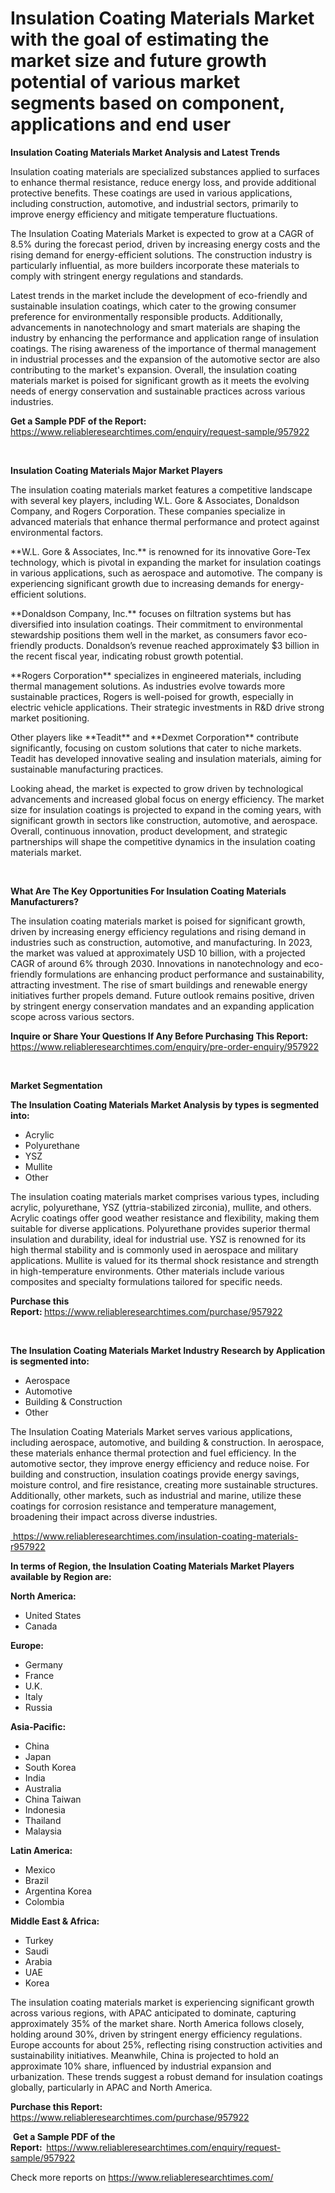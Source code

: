 <p><h1>Insulation Coating Materials Market with the goal of estimating the market size and future growth potential of various market segments based on component, applications and end user</h1></p><p><strong>Insulation Coating Materials Market Analysis and Latest Trends</strong></p>
<p><p>Insulation coating materials are specialized substances applied to surfaces to enhance thermal resistance, reduce energy loss, and provide additional protective benefits. These coatings are used in various applications, including construction, automotive, and industrial sectors, primarily to improve energy efficiency and mitigate temperature fluctuations. </p><p>The Insulation Coating Materials Market is expected to grow at a CAGR of 8.5% during the forecast period, driven by increasing energy costs and the rising demand for energy-efficient solutions. The construction industry is particularly influential, as more builders incorporate these materials to comply with stringent energy regulations and standards. </p><p>Latest trends in the market include the development of eco-friendly and sustainable insulation coatings, which cater to the growing consumer preference for environmentally responsible products. Additionally, advancements in nanotechnology and smart materials are shaping the industry by enhancing the performance and application range of insulation coatings. The rising awareness of the importance of thermal management in industrial processes and the expansion of the automotive sector are also contributing to the market's expansion. Overall, the insulation coating materials market is poised for significant growth as it meets the evolving needs of energy conservation and sustainable practices across various industries.</p></p>
<p><strong>Get a Sample PDF of the Report:&nbsp;</strong> <a href="https://www.reliableresearchtimes.com/enquiry/request-sample/957922?utm_campaign=1994&utm_medium=2&utm_source=Github&utm_content=ia&utm_term=30012025&utm_id=insulation-coating-materials">https://www.reliableresearchtimes.com/enquiry/request-sample/957922</a></p>
<p>&nbsp;</p>
<p><strong>Insulation Coating Materials Major Market Players</strong></p>
<p><p>The insulation coating materials market features a competitive landscape with several key players, including W.L. Gore & Associates, Donaldson Company, and Rogers Corporation. These companies specialize in advanced materials that enhance thermal performance and protect against environmental factors.</p><p>**W.L. Gore & Associates, Inc.** is renowned for its innovative Gore-Tex technology, which is pivotal in expanding the market for insulation coatings in various applications, such as aerospace and automotive. The company is experiencing significant growth due to increasing demands for energy-efficient solutions.</p><p>**Donaldson Company, Inc.** focuses on filtration systems but has diversified into insulation coatings. Their commitment to environmental stewardship positions them well in the market, as consumers favor eco-friendly products. Donaldson’s revenue reached approximately $3 billion in the recent fiscal year, indicating robust growth potential.</p><p>**Rogers Corporation** specializes in engineered materials, including thermal management solutions. As industries evolve towards more sustainable practices, Rogers is well-poised for growth, especially in electric vehicle applications. Their strategic investments in R&D drive strong market positioning.</p><p>Other players like **Teadit** and **Dexmet Corporation** contribute significantly, focusing on custom solutions that cater to niche markets. Teadit has developed innovative sealing and insulation materials, aiming for sustainable manufacturing practices.</p><p>Looking ahead, the market is expected to grow driven by technological advancements and increased global focus on energy efficiency. The market size for insulation coatings is projected to expand in the coming years, with significant growth in sectors like construction, automotive, and aerospace. Overall, continuous innovation, product development, and strategic partnerships will shape the competitive dynamics in the insulation coating materials market.</p></p>
<p>&nbsp;</p>
<p><strong>What Are The Key Opportunities For Insulation Coating Materials Manufacturers?</strong></p>
<p><p>The insulation coating materials market is poised for significant growth, driven by increasing energy efficiency regulations and rising demand in industries such as construction, automotive, and manufacturing. In 2023, the market was valued at approximately USD 10 billion, with a projected CAGR of around 6% through 2030. Innovations in nanotechnology and eco-friendly formulations are enhancing product performance and sustainability, attracting investment. The rise of smart buildings and renewable energy initiatives further propels demand. Future outlook remains positive, driven by stringent energy conservation mandates and an expanding application scope across various sectors.</p></p>
<p><strong>Inquire or Share Your Questions If Any Before Purchasing This Report:</strong> <a href="https://www.reliableresearchtimes.com/enquiry/pre-order-enquiry/957922?utm_campaign=1994&utm_medium=2&utm_source=Github&utm_content=ia&utm_term=30012025&utm_id=insulation-coating-materials">https://www.reliableresearchtimes.com/enquiry/pre-order-enquiry/957922</a></p>
<p>&nbsp;</p>
<p><strong>Market Segmentation</strong></p>
<p><strong>The Insulation Coating Materials Market Analysis by types is segmented into:</strong></p>
<p><ul><li>Acrylic</li><li>Polyurethane</li><li>YSZ</li><li>Mullite</li><li>Other</li></ul></p>
<p><p>The insulation coating materials market comprises various types, including acrylic, polyurethane, YSZ (yttria-stabilized zirconia), mullite, and others. Acrylic coatings offer good weather resistance and flexibility, making them suitable for diverse applications. Polyurethane provides superior thermal insulation and durability, ideal for industrial use. YSZ is renowned for its high thermal stability and is commonly used in aerospace and military applications. Mullite is valued for its thermal shock resistance and strength in high-temperature environments. Other materials include various composites and specialty formulations tailored for specific needs.</p></p>
<p><strong>Purchase this Report:&nbsp;</strong><a href="https://www.reliableresearchtimes.com/purchase/957922?utm_campaign=1994&utm_medium=2&utm_source=Github&utm_content=ia&utm_term=30012025&utm_id=insulation-coating-materials">https://www.reliableresearchtimes.com/purchase/957922</a></p>
<p>&nbsp;</p>
<p><strong>The Insulation Coating Materials Market Industry Research by Application is segmented into:</strong></p>
<p><ul><li>Aerospace</li><li>Automotive</li><li>Building & Construction</li><li>Other</li></ul></p>
<p><p>The Insulation Coating Materials Market serves various applications, including aerospace, automotive, and building & construction. In aerospace, these materials enhance thermal protection and fuel efficiency. In the automotive sector, they improve energy efficiency and reduce noise. For building and construction, insulation coatings provide energy savings, moisture control, and fire resistance, creating more sustainable structures. Additionally, other markets, such as industrial and marine, utilize these coatings for corrosion resistance and temperature management, broadening their impact across diverse industries.</p></p>
<p><a href="https://www.reliableresearchtimes.com/insulation-coating-materials-r957922?utm_campaign=1994&utm_medium=2&utm_source=Github&utm_content=ia&utm_term=30012025&utm_id=insulation-coating-materials">&nbsp;https://www.reliableresearchtimes.com/insulation-coating-materials-r957922</a></p>
<p><strong>In terms of Region, the Insulation Coating Materials Market Players available by Region are:</strong></p>
<p>
    <p> <strong> North America: </strong>
        <ul>
            <li>United States</li>
            <li>Canada</li>
        </ul>
        </p> 
    <p> <strong> Europe: </strong>
        <ul>
            <li>Germany</li>
            <li>France</li>
            <li>U.K.</li>
            <li>Italy</li>
            <li>Russia</li>
        </ul>
        </p> 
    <p> <strong> Asia-Pacific: </strong>
        <ul>
            <li>China</li>
            <li>Japan</li>
            <li>South Korea</li>
            <li>India</li>
            <li>Australia</li>
            <li>China Taiwan</li>
            <li>Indonesia</li>
            <li>Thailand</li>
            <li>Malaysia</li>
        </ul>
        </p> 
    <p> <strong> Latin America: </strong>
        <ul>
            <li>Mexico</li>
            <li>Brazil</li>
            <li>Argentina Korea</li>
            <li>Colombia</li>
        </ul>
        </p> 
    <p> <strong> Middle East & Africa: </strong>
        <ul>
            <li>Turkey</li>
            <li>Saudi</li>
            <li>Arabia</li>
            <li>UAE</li>
            <li>Korea</li>
        </ul>
    </p>
    </p>
<p><p>The insulation coating materials market is experiencing significant growth across various regions, with APAC anticipated to dominate, capturing approximately 35% of the market share. North America follows closely, holding around 30%, driven by stringent energy efficiency regulations. Europe accounts for about 25%, reflecting rising construction activities and sustainability initiatives. Meanwhile, China is projected to hold an approximate 10% share, influenced by industrial expansion and urbanization. These trends suggest a robust demand for insulation coatings globally, particularly in APAC and North America.</p></p>
<p><strong>Purchase this Report: </strong><a href="https://www.reliableresearchtimes.com/purchase/957922?utm_campaign=1994&utm_medium=2&utm_source=Github&utm_content=ia&utm_term=30012025&utm_id=insulation-coating-materials">https://www.reliableresearchtimes.com/purchase/957922</a></p>
<p>&nbsp;<strong>Get a Sample PDF of the Report:&nbsp;&nbsp;</strong><a href="https://www.reliableresearchtimes.com/enquiry/request-sample/957922?utm_campaign=1994&utm_medium=2&utm_source=Github&utm_content=ia&utm_term=30012025&utm_id=insulation-coating-materials">https://www.reliableresearchtimes.com/enquiry/request-sample/957922</a></p>
<p><strong></strong></p>
<p>Check more reports on <a href="https://www.reliableresearchtimes.com/?utm_campaign=1994&utm_medium=2&utm_source=Github&utm_content=ia&utm_term=30012025&utm_id=insulation-coating-materials">https://www.reliableresearchtimes.com/</a></p>